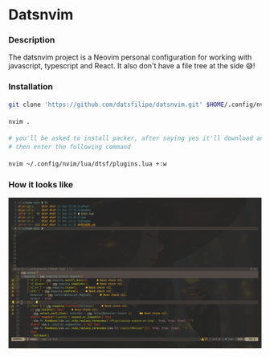 # Datsnvim

### Description

The datsnvim project is a Neovim personal configuration for working with javascript, typescript and React. It also don't have a file tree at the side 😅!

### Installation

```bash
git clone 'https://github.com/datsfilipe/datsnvim.git' $HOME/.config/nvim

nvim .

# you'll be asked to install packer, after saying yes it'll download and close
# then enter the following command

nvim ~/.config/nvim/lua/dtsf/plugins.lua +:w
```

### How it looks like

![](assets/vimlooks.png)
